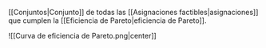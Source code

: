 
[[Conjuntos|Conjunto]] de todas las [[Asignaciones factibles|asignaciones]] que cumplen la [[Eficiencia de Pareto|eficiencia de Pareto]]. 

![[Curva de eficiencia de Pareto.png|center]]

